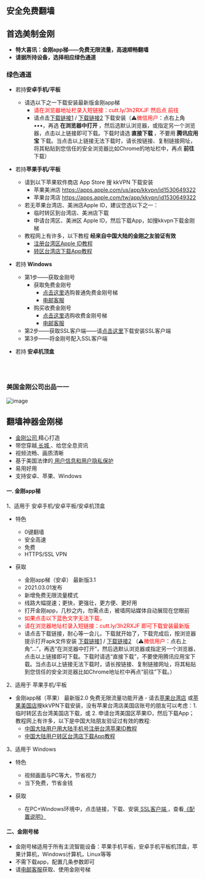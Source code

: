 ## 安全免费翻墙
## 首选美制金刚
- <strong>特大喜讯：金刚app梯——免费无限流量，高速顺畅翻墙</strong>
- <strong>请据所持设备，选择相应绿色通道</strong>

### 绿色通道
- 若持<strong>安卓手机/平板</strong>
  - 请选以下之一下载安装最新版金刚app梯
    - <font color="red">请在浏览器地址栏录入短链接：cutt.ly/3h2RXJF  然后点 前往</font>
    - 请点击[下载链接1](https://github.com/a2zitpro/client/releases/download/latest/app-prod-release.apk) / [下载链接2](https://bitbucket.org/kk64/public/downloads/app-prod-release.apk) 下载安装（⚠️<font color="red">微信用户</font>：点右上角 •••，再选<strong> 在浏览器中打开 </strong>，然后选默认浏览器，或指定另一个浏览器，点击以上链接即可下载。下载时请选<strong> 直接下载 </strong>，不要用<strong> 腾讯应用宝 </strong>下载。当点击以上链接无法下载时，请长按链接、复制链接网址，将其粘贴到您信任的安全浏览器比如Chrome的地址栏中，再点<strong> 前往 </strong>下载）


- 若持<strong>苹果手机/平板</strong>
  - 请到以下苹果软件商店 App Store 搜 kkVPN 下载安装
    - 苹果美洲店 https://apps.apple.com/us/app/kkvpn/id1530649322
    - 苹果台湾店 https://apps.apple.com/tw/app/kkvpn/id1530649322
  - 若无苹果台湾店、美洲店Apple ID，建议您选以下之一：
    - 临时转区到台湾店、美洲店下载
    - 申请台湾区、美洲区 Apple ID，然后下载App，如搜kkvpn下载金刚梯
  - 教程网上有许多，以下教程<Strong> 经来自中国大陆的金刚之友验证有效 </Strong>
    - [注册台湾区Apple ID教程](https://github.com/a2zitpro/web/blob/master/LadderFree/kkDictionary/kkAppLadder/iOS/CreatAppleIDofTaiwan.md)
    - [转区台湾店下载App教程](https://zhidao.baidu.com/question/1372055786690652499.html)

- 若持<strong> Windows</strong>
  - 第1步——获取金刚号
    - 获取免费金刚号
      - [点击这里](https://www.atozitpro.net/zh)选购普通免费金刚号梯
      - [电邮客服](mailto:cs@a2zit.us)
    - 购买收费金刚号
      - [点击这里](https://www.atozitpro.net/zh)选购收费金刚号梯
      - [电邮客服](mailto:cs@a2zit.us)
  - 第2步——获取SSL客户端——请[点击这里](https://github.com/a2zitpro/web/blob/master/LadderFree/Windows/WinAllVersion/KKLadderAPP/KKLadderAPPConfigure.md)下载安装SSL客户端
  - 第3步——将金刚号配入SSL客户端
- 若持<strong> 安卓机顶盒</strong>

<br>
<br>

### 美国金刚公司出品一一

![image](l-w-s-athird.png)

## 翻墙神器金刚梯
- [ 金刚公司 ](https://github.com/a2zitpro/web/blob/master/LadderFree/kkDictionary/Atozitpro.md)精心打造
- 带您穿越[ 长城 ](https://github.com/a2zitpro/web/blob/master/LadderFree/kkDictionary/TheWallInTheInternet.md)、给您全息资讯
- 视频流畅、画质清晰
- 基于美国法律的[ 用户信息和用户隐私保护 ](https://github.com/a2zitpro/web/blob/master/LadderFree/kkDictionary/KKEnduserContract.md)
- 易用好用
- 支持安卓、苹果、Windows
  
 
#### 一. 金刚app梯
1、适用于 安卓手机/安卓平板/安卓机顶盒

  - 特色
    - 0键翻墙
    - 安全高速 
    - 免费
    - HTTPS/SSL VPN

  - 获取
     - 金刚app梯（安卓） 最新版3.1 
     - 2021.03.01发布 
     - 新增免费无限流量模式
     - 线路大幅提速；更快，更强壮，更方便、更好用
     - 打开金刚app，几秒之内，勿需点击，被墙网站媒体自动展现在您眼前
     - <font color="red">如果点击以下蓝色文字无法下载，
     - 请在浏览器地址栏录入短链接：cutt.ly/3h2RXJF 即可下载安装最新版</font>
     - 请点击下载链接，耐心等一会儿，下载就开始了，下载完成后，按浏览器提示打开apk文件安装 [下载链接1](https://github.com/a2zitpro/client/releases/download/latest/app-prod-release.apk) / [下载链接2](https://bitbucket.org/kk64/public/downloads/app-prod-release.apk) （⚠️<font color="red">微信用户</font>：点右上角“...”，再选“在浏览器中打开”，然后选默认浏览器或指定另一个浏览器，点击以上链接即可下载。下载时请选“直接下载”，不要使用腾讯应用宝下载。当点击以上链接无法下载时，请长按链接、复制链接网址，将其粘贴到您信任的安全浏览器比如Chrome地址栏中再点“前往”下载。）

2、适用于 苹果手机/平板

  - 金刚app梯（苹果） 最新版2.0 免费无限流量功能开通 - 请去[苹果台湾店](https://apps.apple.com/tw/app/kkvpn/id1530649322) 或[苹果美国店](https://apps.apple.com/us/app/kkvpn/id1530649322)搜kkVPN下载安装，没有苹果台湾店美国店账号的朋友可以考虑：1. 临时转区去台湾美国店下载，或 2. 申请台湾美国区苹果ID，然后下载App；教程网上有许多，以下是中国大陆朋友验证过有效的教程:
    - [中国大陆用户用大陆手机号注册台湾苹果ID教程](https://github.com/a2zitpro/web/blob/master/LadderFree/kkDictionary/kkAppLadder/iOS/CreatAppleIDofTaiwan.md)
    - [中国大陆用户转区台湾店下载App教程](https://zhidao.baidu.com/question/1372055786690652499.html)


3、适用于 Windows

  - 特色
    - 视频画面与PC等大，节省视力
    - 当下免费，节省金钱

  - 获取
    - 在PC+Windows环境中，点击链接，下载、安装[ SSL客户端 ](https://github.com/a2zitpro/web/blob/master/win.md)，查看[《配置说明》](https://github.com/a2zitpro/web/blob/master/win.md)


#### 二、金刚号梯 
- 金刚号梯适用于所有主流智能设备：苹果手机平板，安卓手机平板机顶盒，苹果计算机，Windows计算机，Linux等等
- 不需下载app，配置几条参数即可
- 请[电邮客服](mailto:cs@a2zitpro.com)获取、使用金刚号梯

